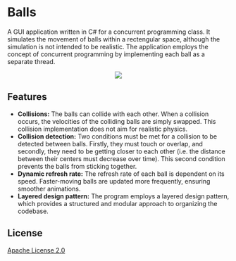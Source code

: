 # Balls

A GUI application written in C# for a concurrent programming class. It simulates the movement of balls within a rectengular space, although the simulation is not intended to be realistic. The application employs the concept of concurrent programming by implementing each ball as a separate thread.

<p align="center">
  <img src="https://github.com/wadiim/tetris/assets/33803413/6a483d99-0e76-48eb-8a1d-1353779b687b" />
</p>

## Features

* **Collisions:** The balls can collide with each other. When a collision occurs, the velocities of the colliding balls are simply swapped. This collision implementation does not aim for realistic physics.
* **Collision detection:** Two conditions must be met for a collision to be detected between balls. Firstly, they must touch or overlap, and secondly, they need to be getting closer to each other (i.e. the distance between their centers must decrease over time). This second condition prevents the balls from sticking together.
* **Dynamic refresh rate:** The refresh rate of each ball is dependent on its speed. Faster-moving balls are updated more frequently, ensuring smoother animations.
* **Layered design pattern:** The program employs a layered design pattern, which provides a structured and modular approach to organizing the codebase.

## License

[Apache License 2.0](https://github.com/wadiim/balls/blob/main/LICENSE)
